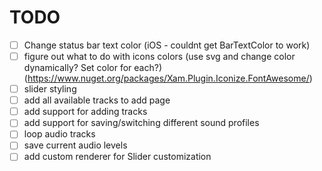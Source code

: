 # TODO

- [ ] Change status bar text color (iOS - couldnt get BarTextColor to work)
- [ ] figure out what to do with icons colors (use svg and change color dynamically? Set color for each?) (https://www.nuget.org/packages/Xam.Plugin.Iconize.FontAwesome/)
- [ ] slider styling
- [ ] add all available tracks to add page
- [ ] add support for adding tracks
- [ ] add support for saving/switching different sound profiles
- [ ] loop audio tracks
- [ ] save current audio levels
- [ ] add custom renderer for Slider customization

